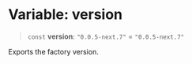 # Variable: version

> `const` **version**: `"0.0.5-next.7"` = `"0.0.5-next.7"`

Exports the factory version.
